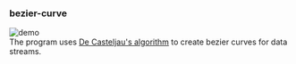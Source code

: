 ### bezier-curve

![demo](https://i.gyazo.com/eac7f99f05797b7afd362dd0566e8096.gif)  
The program uses [De Casteljau's algorithm](https://en.wikipedia.org/wiki/De_Casteljau%27s_algorithm) to create bezier curves for data streams.  

